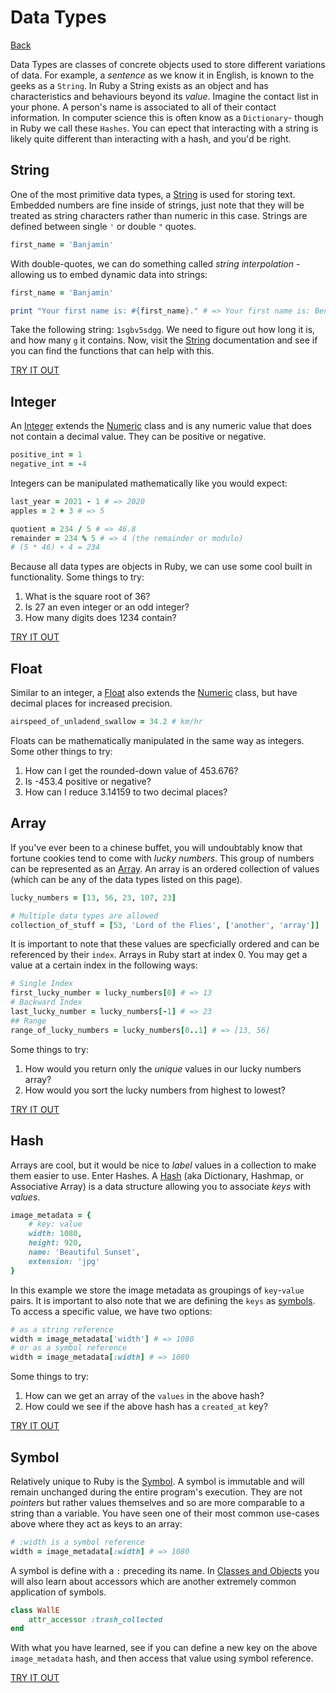 # Data Types

[Back](/README.md)

Data Types are classes of concrete objects used to store different variations of data.  For example, a *sentence* as we know it in English, is known to the geeks as a `String`.  In Ruby a String exists as an object and has characteristics and behaviours beyond its *value*.  Imagine the contact list in your phone.  A person's name is associated to all of their contact information.  In computer science this is often know as a `Dictionary`- though in Ruby we call these `Hashes`.  You can epect that interacting with a string is likely quite different than interacting with a hash, and you'd be right.

## String

One of the most primitive data types, a [String](https://ruby-doc.org/core-3.0.1/String.html) is used for storing text. Embedded numbers are fine inside of strings, just note that they will be treated as string characters rather than numeric in this case. Strings are defined between single `'` or double `"` quotes.

```ruby
first_name = 'Banjamin'
```

With double-quotes, we can do something called *string interpolation* - allowing us to embed dynamic data into strings:
```ruby
first_name = 'Banjamin'

print "Your first name is: #{first_name}." # => Your first name is: Benjamin.
```

Take the following string: ```1sgbv5sdgg```.  We need to figure out how long it is, and how many `g` it contains.  Now, visit the [String](https://ruby-doc.org/core-3.0.1/String.html) documentation and see if you can find the functions that can help with this.

[TRY IT OUT](https://try.ruby-lang.org/)

## Integer

An [Integer](https://ruby-doc.org/core-2.5.0/Integer.html) extends the [Numeric](https://ruby-doc.org/core-2.5.0/Numeric.html) class and is any numeric value that does not contain a decimal value.  They can be positive or negative.

```ruby
positive_int = 1
negative_int = -4
```

Integers can be manipulated mathematically like you would expect:

```ruby
last_year = 2021 - 1 # => 2020
apples = 2 + 3 # => 5

quotient = 234 / 5 # => 46.8
remainder = 234 % 5 # => 4 (the remainder or modulo)
# (5 * 46) + 4 = 234
```

Because all data types are objects in Ruby, we can use some cool built in functionality.  Some things to try:

1. What is the square root of 36?
2. Is 27 an even integer or an odd integer?
3. How many digits does 1234 contain?

[TRY IT OUT](https://try.ruby-lang.org/)

## Float

Similar to an integer, a [Float](https://ruby-doc.org/core-2.5.0/Float.html) also extends the [Numeric](https://ruby-doc.org/core-2.5.0/Numeric.html) class, but have decimal places for increased precision.

```ruby
airspeed_of_unladend_swallow = 34.2 # km/hr
```

Floats can be mathematically manipulated in the same way as integers.  Some other things to try:

1. How can I get the rounded-down value of 453.676?
2. Is -453.4 positive or negative?
3. How can I reduce 3.14159 to two decimal places? 

## Array

If you've ever been to a chinese buffet, you will undoubtably know that fortune cookies tend to come with *lucky numbers*.  This group of numbers can be represented as an [Array](https://ruby-doc.org/core-3.0.1/Array.html).  An array is an ordered collection of values (which can be any of the data types listed on this page).

```ruby
lucky_numbers = [13, 56, 23, 107, 23]

# Multiple data types are allowed
collection_of_stuff = [53, 'Lord of the Flies', ['another', 'array']]
```
It is important to note that these values are specficially ordered and can be referenced by their `index`.  Arrays in Ruby start at index 0. You may get a value at a certain index in the following ways:

```ruby
# Single Index
first_lucky_number = lucky_numbers[0] # => 13
# Backward Index
last_lucky_number = lucky_numbers[-1] # => 23
## Range
range_of_lucky_numbers = lucky_numbers[0..1] # => [13, 56]
```

Some things to try:

1. How would you return only the *unique* values in our lucky numbers array?
2. How would you sort the lucky numbers from highest to lowest?

[TRY IT OUT](https://try.ruby-lang.org/)


## Hash

Arrays are cool, but it would be nice to *label* values in a collection to make them easier to use.  Enter Hashes. A [Hash](https://ruby-doc.org/core-3.0.1/Hash.html) (aka Dictionary, Hashmap, or Associative Array) is a data structure allowing you to associate *keys* with *values*.

```ruby
image_metadata = {
    # key: value
    width: 1080,
    height: 920,
    name: 'Beautiful Sunset',
    extension: 'jpg'
}
```

In this example we store the image metadata as groupings of `key`-`value` pairs. It is important to also note that we are defining the `keys` as [symbols](#symbol). To access a specific value, we have two options:

```ruby
# as a string reference
width = image_metadata['width'] # => 1080
# or as a symbol reference
width = image_metadata[:width] # => 1080
```

Some things to try:

1.  How can we get an array of the `values` in the above hash?
2.  How could we see if the above hash has a `created_at` key?


[TRY IT OUT](https://try.ruby-lang.org/)

## Symbol

Relatively unique to Ruby is the [Symbol](https://ruby-doc.org/core-2.5.0/Symbol.html).  A symbol is immutable and will remain unchanged during the entire program's execution. They are not *pointers* but rather values themselves and so are more comparable to a string than a variable. You have seen one of their most common use-cases above where they act as keys to an array:

```ruby
# :width is a symbol reference
width = image_metadata[:width] # => 1080
```

A symbol is define with a `:` preceding its name.  In [Classes and Objects](/ClassesAndObjects.md) you will also learn about accessors which are another extremely common application of symbols.

```ruby
class WallE
    attr_accessor :trash_collected
end
```

With what you have learned, see if you can define a new key on the above `image_metadata` hash, and then access that value using symbol reference.

[TRY IT OUT](https://try.ruby-lang.org/)
